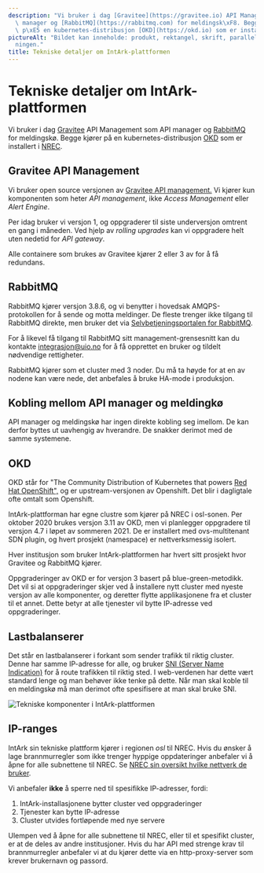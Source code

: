 ```yaml
---
description: "Vi bruker i dag [Gravitee](https://gravitee.io) API Management som API\
  \ manager og [RabbitMQ](https://rabbitmq.com) for meldingsk\xF8. Begge kj\xF8rer\
  \ p\xE5 en kubernetes-distribusjon [OKD](https://okd.io) som er installert i [NREC](https://nrec.no)."
pictureAlt: "Bildet kan inneholde: produkt, rektangel, skrift, parallell, skr\xE5\
  ningen."
title: Tekniske detaljer om IntArk-plattformen
---
```


# Tekniske detaljer om IntArk-plattformen

Vi bruker i dag [Gravitee](https://gravitee.io) API Management som API manager og [RabbitMQ](https://rabbitmq.com) for meldingskø. Begge kjører på en kubernetes-distribusjon [OKD](https://okd.io) som er installert i [NREC](https://nrec.no).


## Gravitee API Management


Vi bruker open source versjonen av [Gravitee API management.](https://gravitee.io) Vi kjører kun komponenten som heter *API management*, ikke *Access Management* eller *Alert Engine*.


Per idag bruker vi versjon 1, og oppgraderer til siste underversjon omtrent en gang i måneden. Ved hjelp av *rolling upgrades* kan vi oppgradere helt uten nedetid for *API gateway*.


Alle containere som brukes av Gravitee kjører 2 eller 3 av for å få redundans.


## RabbitMQ


RabbitMQ kjører versjon 3.8.6, og vi benytter i hovedsak AMQPS-protokollen for å sende og motta meldinger. De fleste trenger ikke tilgang til RabbitMQ direkte, men bruker det via [Selvbetjeningsportalen for RabbitMQ](/docs/datadeling/teknisk-plattform/brom).


For å likevel få tilgang til RabbitMQ sitt management-grensesnitt kan du kontakte integrasjon@uio.no for å få opprettet en bruker og tildelt nødvendige rettigheter.


RabbitMQ kjører som et cluster med 3 noder. Du må ta høyde for at en av nodene kan være nede, det anbefales å bruke HA-mode i produksjon.


## Kobling mellom API manager og meldingkø


API manager og meldingskø har ingen direkte kobling seg imellom. De kan derfor byttes ut uavhengig av hverandre. De snakker derimot med de samme systemene.


## OKD


OKD står for "The Community Distribution of Kubernetes that powers [Red Hat OpenShift",](https://www.openshift.com) og er upstream-versjonen av Openshift. Det blir i dagligtale ofte omtalt som Openshift.


IntArk-plattforman har egne clustre som kjører på NREC i osl-sonen. Per oktober 2020 brukes versjon 3.11 av OKD, men vi planlegger oppgradere til versjon 4.7 i løpet av sommeren 2021. De er installert med ovs-multitenant SDN plugin, og hvert prosjekt (namespace) er nettverksmessig isolert.


Hver institusjon som bruker IntArk-plattformen har hvert sitt prosjekt hvor Gravitee og RabbitMQ kjører.


Oppgraderinger av OKD er for versjon 3 basert på blue-green-metodikk. Det vil si at oppgraderinger skjer ved å installere nytt cluster med nyeste versjon av alle komponenter, og deretter flytte applikasjonene fra et cluster til et annet. Dette betyr at alle tjenester vil bytte IP-adresse ved oppgraderinger.


## Lastbalanserer


Det står en lastbalanserer i forkant som sender trafikk til riktig cluster. Denne har samme IP-adresse for alle, og bruker [SNI (Server Name Indication)](https://en.wikipedia.org/wiki/Server_Name_Indication) for å route trafikken til riktig sted. I web-verdenen har dette vært standard lenge og man behøver ikke tenke på dette. Når man skal koble til en meldingskø må man derimot ofte spesifisere at man skal bruke SNI.


![Tekniske komponenter i IntArk-plattformen](/datadeling/img/intark-komponenter.png)


## IP-ranges


IntArk sin tekniske plattform kjører i regionen *osl* til NREC. Hvis du ønsker å lage brannmurregler som ikke trenger hyppige oppdateringer anbefaler vi å åpne for alle subnettene til NREC. Se [NREC sin oversikt hvilke nettverk de bruker](https://iaas.readthedocs.io/team/installation/ip.html).


Vi anbefaler **ikke** å sperre ned til spesifikke IP-adresser, fordi:


1. IntArk-installasjonene bytter cluster ved oppgraderinger
2. Tjenester kan bytte IP-adresse
3. Cluster utvides fortløpende med nye servere


Ulempen ved å åpne for alle subnettene til NREC, eller til et spesifikt cluster, er at de deles av andre institusjoner. Hvis du har API med strenge krav til brannmurregler anbefaler vi at du kjører dette via en http-proxy-server som krever brukernavn og passord.